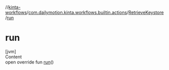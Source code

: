 //[kinta-workflows](../../../index.md)/[com.dailymotion.kinta.workflows.builtin.actions](../index.md)/[RetrieveKeystore](index.md)/[run](run.md)



# run  
[jvm]  
Content  
open override fun [run](run.md)()  



